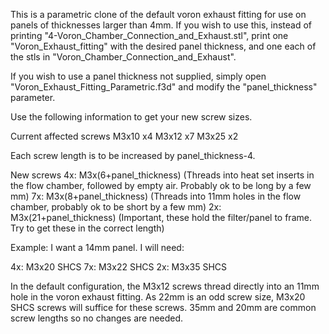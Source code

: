This is a parametric clone of the default voron exhaust fitting for use on panels of thicknesses larger than 4mm. If you wish to use this, instead of printing "4-Voron_Chamber_Connection_and_Exhaust.stl", print one "Voron_Exhaust_fitting" with the desired panel thickness, and one each of the stls in "Voron_Chamber_Connection_and_Exhaust".

If you wish to use a panel thickness not supplied, simply open "Voron_Exhaust_Fitting_Parametric.f3d" and modify the "panel_thickness" parameter.

Use the following information to get your new screw sizes.

Current affected screws
M3x10 x4
M3x12 x7
M3x25 x2

Each screw length is to be increased by panel_thickness-4.

New screws
4x: M3x(6+panel_thickness) (Threads into heat set inserts in the flow chamber, followed by empty air. Probably ok to be long by a few mm)
7x: M3x(8+panel_thickness) (Threads into 11mm holes in the flow chamber, probably ok to be short by a few mm)
2x: M3x(21+panel_thickness) (Important, these hold the filter/panel to frame. Try to get these in the correct length)

Example:
I want a 14mm panel. I will need:

4x: M3x20 SHCS
7x: M3x22 SHCS
2x: M3x35 SHCS

In the default configuration, the M3x12 screws thread directly into an 11mm hole in the voron exhaust fitting. As 22mm is an odd screw size, M3x20 SHCS screws will suffice for these screws. 35mm and 20mm are common screw lengths so no changes are needed.



